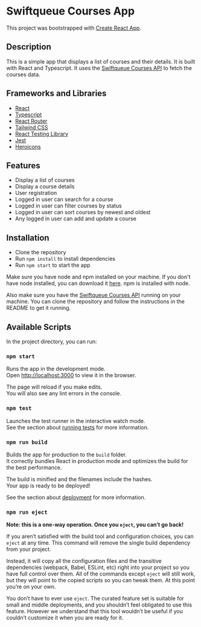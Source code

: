 # Swiftqueue Courses App

This project was bootstrapped with [Create React App](https://github.com/facebook/create-react-app).

## Description

This is a simple app that displays a list of courses and their details. It is built with React and Typescript. It uses the [Swiftqueue Courses API](https://github.com/thewebsitedev/swiftqueue-courses.git) to fetch the courses data.

## Frameworks and Libraries

- [React](https://reactjs.org/)
- [Typescript](https://www.typescriptlang.org/)
- [React Router](https://reactrouter.com/)
- [Tailwind CSS](https://tailwindcss.com/)
- [React Testing Library](https://testing-library.com/docs/react-testing-library/intro/)
- [Jest](https://jestjs.io/)
- [Heroicons](https://heroicons.com/)

## Features

- Display a list of courses
- Display a course details
- User registration
- Logged in user can search for a course
- Logged in user can filter courses by status
- Logged in user can sort courses by newest and oldest
- Any logged in user can add and update a course

## Installation

- Clone the repository
- Run `npm install` to install dependencies
- Run `npm start` to start the app

Make sure you have node and npm installed on your machine. If you don't have node installed, you can download it [here](https://nodejs.org/en/download/). npm is installed with node.

Also make sure you have the [Swiftqueue Courses API](https://github.com/thewebsitedev/swiftqueue-courses.git) running on your machine. You can clone the repository and follow the instructions in the README to get it running.

## Available Scripts

In the project directory, you can run:

### `npm start`

Runs the app in the development mode.\
Open [http://localhost:3000](http://localhost:3000) to view it in the browser.

The page will reload if you make edits.\
You will also see any lint errors in the console.

### `npm test`

Launches the test runner in the interactive watch mode.\
See the section about [running tests](https://facebook.github.io/create-react-app/docs/running-tests) for more information.

### `npm run build`

Builds the app for production to the `build` folder.\
It correctly bundles React in production mode and optimizes the build for the best performance.

The build is minified and the filenames include the hashes.\
Your app is ready to be deployed!

See the section about [deployment](https://facebook.github.io/create-react-app/docs/deployment) for more information.

### `npm run eject`

**Note: this is a one-way operation. Once you `eject`, you can’t go back!**

If you aren’t satisfied with the build tool and configuration choices, you can `eject` at any time. This command will remove the single build dependency from your project.

Instead, it will copy all the configuration files and the transitive dependencies (webpack, Babel, ESLint, etc) right into your project so you have full control over them. All of the commands except `eject` will still work, but they will point to the copied scripts so you can tweak them. At this point you’re on your own.

You don’t have to ever use `eject`. The curated feature set is suitable for small and middle deployments, and you shouldn’t feel obligated to use this feature. However we understand that this tool wouldn’t be useful if you couldn’t customize it when you are ready for it.
